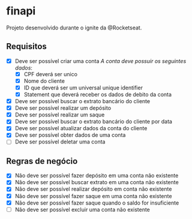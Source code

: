 # finapi

Projeto desenvolvido durante o ignite da @Rocketseat.

## Requisitos

- [X] Deve ser possível criar uma conta
    *A conta deve possuir os seguintes dados*:
    - [X] CPF deverá ser unico
    - [X] Nome do cliente
    - [X] ID que deverá ser um universal unique identifier
    - [X] Statement que deverá receber os dados de debito da conta
- [X] Deve ser possível buscar o extrato bancário do cliente
- [X] Deve ser possível realizar um depósito 
- [X] Deve ser possível realizar um saque
- [X] Deve ser possível buscar o extrato bancário do cliente por data
- [X] Deve ser possível atualizar dados da conta do cliente
- [X] Deve ser possível obter dados de uma conta
- [ ] Deve ser possível deletar uma conta

## Regras de negócio

- [X] Não deve ser possível fazer depósito em uma conta não existente
- [X] Não deve ser possível buscar extrato em uma conta não existente
- [X] Não deve ser possível realizar depósito em conta não existente
- [X] Não deve ser possível fazer saque em uma conta não existente
- [X] Não deve ser possível fazer saque quando o saldo for insuficiente
- [ ] Não deve ser possível excluir uma conta não existente